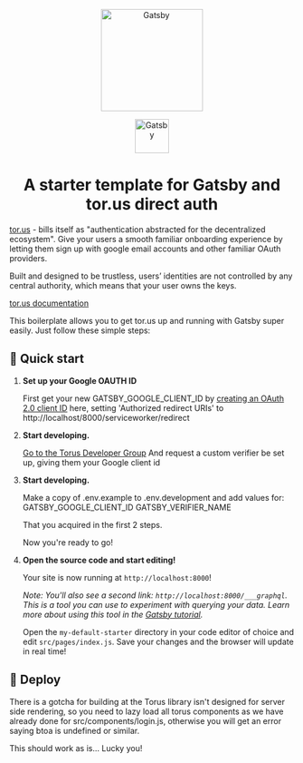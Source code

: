 <p align="center">
  <a href="https://app.tor.us">
   <img alt="Gatsby" src="https://app.tor.us/v1.4.4/img/torus-logo-blue.7d2a4a6b.svg" width="180" />
  </a>
</p>
<p align="center">
  <a href="https://www.gatsbyjs.org">
    <img alt="Gatsby" src="https://www.gatsbyjs.org/monogram.svg" width="60" />
  </a>
</p>
<h1 align="center">
  A starter template for Gatsby and tor.us direct auth
</h1>

[tor.us](https://docs.tor.us/) - bills itself as "authentication abstracted for the decentralized ecosystem". Give your users a smooth familiar onboarding experience by letting them sign up with google email accounts and other familiar OAuth providers.

Built and designed to be trustless, users’ identities are not controlled by any central authority, which means that your user owns the keys.

[tor.us documentation](https://docs.tor.us/)

This boilerplate allows you to get tor.us up and running with Gatsby super easily. Just follow these simple steps:

## 🚀 Quick start

1.  **Set up your Google OAUTH ID**

    First get your new GATSBY_GOOGLE_CLIENT_ID by [creating an OAuth 2.0 client ID](https://console.developers.google.com/apis/credentials) here, setting 'Authorized redirect URIs' to http://localhost/8000/serviceworker/redirect

2.  **Start developing.**

    [Go to the Torus Developer Group](https://t.me/torusdev)
    And request a custom verifier be set up, giving them your Google client id

3.  **Start developing.**

    Make a copy of .env.example to .env.development and add values for:
    GATSBY_GOOGLE_CLIENT_ID
    GATSBY_VERIFIER_NAME

    That you acquired in the first 2 steps.

    Now you're ready to go!

4.  **Open the source code and start editing!**

    Your site is now running at `http://localhost:8000`!

    _Note: You'll also see a second link: _`http://localhost:8000/___graphql`_. This is a tool you can use to experiment with querying your data. Learn more about using this tool in the [Gatsby tutorial](https://www.gatsbyjs.org/tutorial/part-five/#introducing-graphiql)._

    Open the `my-default-starter` directory in your code editor of choice and edit `src/pages/index.js`. Save your changes and the browser will update in real time!

## 💫 Deploy

There is a gotcha for building at the Torus library isn't designed for server side rendering, so you need to lazy load all torus components as we have already done for src/components/login.js, otherwise you will get an error saying btoa is undefined or similar.

This should work as is... Lucky you!
